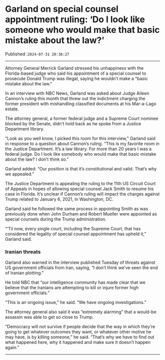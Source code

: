 # Garland on special counsel appointment ruling: ‘Do I look like someone who would make that basic mistake about the law?’

Published :`2024-07-31 20:36:27`

---

Attorney General Merrick Garland stressed his unhappiness with the Florida-based judge who said his appointment of a special counsel to prosecute Donald Trump was illegal, saying he wouldn’t make a “basic mistake about the law.”

In an interview with NBC News, Garland was asked about Judge Aileen Cannon’s ruling this month that threw out the indictment charging the former president with mishandling classified documents at his Mar-a-Lago estate.

The attorney general, a former federal judge and a Supreme Court nominee blocked by the Senate, didn’t hold back as he spoke from a Justice Department library.

“Look as you well know, I picked this room for this interview,” Garland said in response to a question about Cannon’s ruling. “This is my favorite room in the Justice Department. It’s a law library. For more than 20 years I was a federal judge. Do I look like somebody who would make that basic mistake about the law? I don’t think so.”

Garland added: “Our position is that it’s constitutional and valid. That’s why we appealed.”

The Justice Department is appealing the ruling to the 11th US Circuit Court of Appeals in hopes of allowing special counsel Jack Smith to resume his case in Florida. It’s unclear if Cannon’s ruling will impact the charges against Trump related to January 6, 2021, in Washington, DC.

Garland said he followed the same process in appointing Smith as was previously done when John Durham and Robert Mueller were appointed as special counsels during the Trump administration.

“’Til now, every single court, including the Supreme Court, that has considered the legality of special counsel appointment has upheld it,” Garland said.

### Iranian threats

Garland also warned in the interview published Tuesday of threats against US government officials from Iran, saying, “I don’t think we’ve seen the end of Iranian plotting.”

He told NBC that “our intelligence community has made clear that we believe that the Iranians are attempting to kill or injure former high government officials.”

“This is an ongoing issue,” he said. “We have ongoing investigations.”

The attorney general also﻿ said it was “extremely alarming” that a would-be assassin was able to get so close to Trump.

“Democracy will not survive if people decide that the way in which they’re going to get whatever outcomes they want, or whatever other motive he may have, is by killing someone,” he said. “That’s why we have to find out what happened here, why it happened and make sure it doesn’t happen again.”

---

